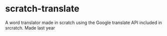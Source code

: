 # scratch-translate
A word translator made in scratch using the Google translate API included in srcratch. Made last year
